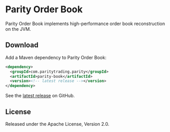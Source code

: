 # Parity Order Book

Parity Order Book implements high-performance order book reconstruction on the
JVM.

## Download

Add a Maven dependency to Parity Order Book:

```xml
<dependency>
  <groupId>com.paritytrading.parity</groupId>
  <artifactId>parity-book</artifactId>
  <version><!-- latest release --></version>
</dependency>
```

See the [latest release][] on GitHub.

  [latest release]: https://github.com/paritytrading/parity/releases/latest

## License

Released under the Apache License, Version 2.0.
